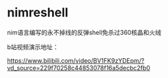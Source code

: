# nimreshell

nim语言编写的永不掉线的反弹shell免杀过360核晶和火绒

b站视频演示地址：

https://www.bilibili.com/video/BV1FK9zYDEpm/?vd_source=229f70258c44853078f16a5decbc2fb0
